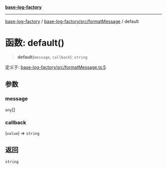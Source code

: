[**base-log-factory**](../../../../index.md)

***

[base-log-factory](../../../../index.md) / [base-log-factory/src/formatMessage](../index.md) / default

# 函数: default()

> **default**(`message`, `callback`): `string`

定义于: [base-log-factory/src/formatMessage.ts:5](https://github.com/fengxinming/log-base/blob/f6c9069a5cd1f743106018a69d7fd4022e94fab6/packages/base-log-factory/src/formatMessage.ts#L5)

## 参数

### message

`any`[]

### callback

(`value`) => `string`

## 返回

`string`
